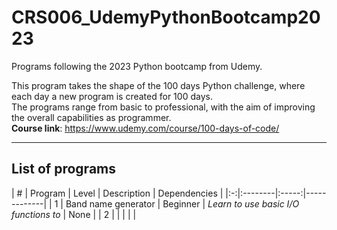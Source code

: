 # CRS006_UdemyPythonBootcamp2023
Programs following the 2023 Python bootcamp from Udemy.

This program takes the shape of the 100 days Python challenge, where each day a new program is created for 100 days.<br>
The programs range from basic to professional, with the aim of improving the overall capabilities as programmer.<br>
<b>Course link</b>: https://www.udemy.com/course/100-days-of-code/

---
## List of programs
| # | Program | Level | Description | Dependencies |
|:-:|:--------|:-----:|-------------|
| 1 | Band name generator | Beginner | <i>Learn to use basic I/O functions to</i> | None |
| 2 | | | | |

